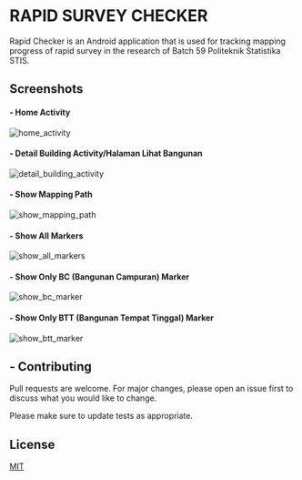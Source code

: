 # RAPID SURVEY CHECKER

Rapid Checker is an Android application that is used for tracking mapping progress of rapid survey in the research of Batch 59 Politeknik Statistika STIS.

## Screenshots
#### - Home Activity
![home_activity](http://i.ibb.co/TTr7tMp/home.png)

#### - Detail Building Activity/Halaman Lihat Bangunan
![detail_building_activity](http://i.ibb.co/s23WWDQ/halaman-bangunan.png)

#### - Show Mapping Path
![show_mapping_path](http://i.ibb.co/17MzZVx/lihat-jalur-mapping.png)

#### - Show All Markers
![show_all_markers](http://i.ibb.co/hdTWM6z/lihat-semua-titik-mapping.png)

#### - Show Only BC (Bangunan Campuran) Marker
![show_bc_marker](http://i.ibb.co/xg7JJLJ/lihat-bangunan-campuran.png)

#### - Show Only BTT (Bangunan Tempat Tinggal) Marker
![show_btt_marker](http://i.ibb.co/Zz8w9hz/lihat-bangunan-tempat-tinggal.png)

## - Contributing
Pull requests are welcome. For major changes, please open an issue first to discuss what you would like to change.

Please make sure to update tests as appropriate.

## License
[MIT](https://choosealicense.com/licenses/mit/)